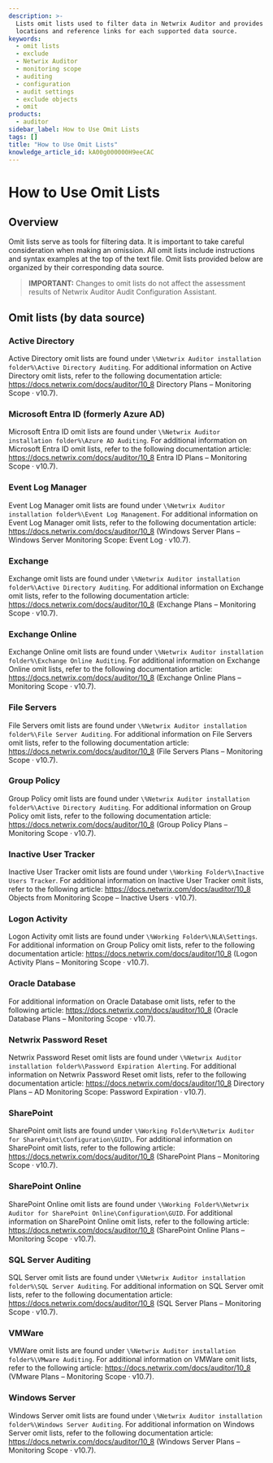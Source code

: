 ```yaml
---
description: >-
  Lists omit lists used to filter data in Netwrix Auditor and provides the file
  locations and reference links for each supported data source.
keywords:
  - omit lists
  - exclude
  - Netwrix Auditor
  - monitoring scope
  - auditing
  - configuration
  - audit settings
  - exclude objects
  - omit
products:
  - auditor
sidebar_label: How to Use Omit Lists
tags: []
title: "How to Use Omit Lists"
knowledge_article_id: kA00g000000H9eeCAC
---
```


# How to Use Omit Lists

## Overview

Omit lists serve as tools for filtering data. It is important to take careful consideration when making an omission. All omit lists include instructions and syntax examples at the top of the text file. Omit lists provided below are organized by their corresponding data source.

> **IMPORTANT:** Changes to omit lists do not affect the assessment results of Netwrix Auditor Audit Configuration Assistant.

## Omit lists (by data source)

### Active Directory

Active Directory omit lists are found under `\%Netwrix Auditor installation folder%\Active Directory Auditing`. For additional information on Active Directory omit lists, refer to the following documentation article: https://docs.netwrix.com/docs/auditor/10_8 Directory Plans – Monitoring Scope · v10.7).

### Microsoft Entra ID (formerly Azure AD)

Microsoft Entra ID omit lists are found under `\%Netwrix Auditor installation folder%\Azure AD Auditing`. For additional information on Microsoft Entra ID omit lists, refer to the following documentation article: https://docs.netwrix.com/docs/auditor/10_8 Entra ID Plans – Monitoring Scope · v10.7).

### Event Log Manager

Event Log Manager omit lists are found under `\%Netwrix Auditor installation folder%\Event Log Management`. For additional information on Event Log Manager omit lists, refer to the following documentation article: https://docs.netwrix.com/docs/auditor/10_8 (Windows Server Plans – Windows Server Monitoring Scope: Event Log · v10.7).

### Exchange

Exchange omit lists are found under `\%Netwrix Auditor installation folder%\Active Directory Auditing`. For additional information on Exchange omit lists, refer to the following documentation article: https://docs.netwrix.com/docs/auditor/10_8 (Exchange Plans – Monitoring Scope · v10.7).

### Exchange Online

Exchange Online omit lists are found under `\%Netwrix Auditor installation folder%\Exchange Online Auditing`. For additional information on Exchange Online omit lists, refer to the following documentation article: https://docs.netwrix.com/docs/auditor/10_8 (Exchange Online Plans – Monitoring Scope · v10.7).

### File Servers

File Servers omit lists are found under `\%Netwrix Auditor installation folder%\File Server Auditing`. For additional information on File Servers omit lists, refer to the following documentation article: https://docs.netwrix.com/docs/auditor/10_8 (File Servers Plans – Monitoring Scope · v10.7).

### Group Policy

Group Policy omit lists are found under `\%Netwrix Auditor installation folder%\Active Directory Auditing`. For additional information on Group Policy omit lists, refer to the following documentation article: https://docs.netwrix.com/docs/auditor/10_8 (Group Policy Plans – Monitoring Scope · v10.7).

### Inactive User Tracker

Inactive User Tracker omit lists are found under `\%Working Folder%\Inactive Users Tracker`. For additional information on Inactive User Tracker omit lists, refer to the following article: https://docs.netwrix.com/docs/auditor/10_8 Objects from Monitoring Scope – Inactive Users · v10.7).

### Logon Activity

Logon Activity omit lists are found under `\%Working Folder%\NLA\Settings`. For additional information on Group Policy omit lists, refer to the following documentation article: https://docs.netwrix.com/docs/auditor/10_8 (Logon Activity Plans – Monitoring Scope · v10.7).

### Oracle Database

For additional information on Oracle Database omit lists, refer to the following article: https://docs.netwrix.com/docs/auditor/10_8 (Oracle Database Plans – Monitoring Scope · v10.7).

### Netwrix Password Reset

Netwrix Password Reset omit lists are found under `\%Netwrix Auditor installation folder%\Password Expiration Alerting`. For additional information on Netwrix Password Reset omit lists, refer to the following documentation article: https://docs.netwrix.com/docs/auditor/10_8 Directory Plans – AD Monitoring Scope: Password Expiration · v10.7).

### SharePoint

SharePoint omit lists are found under `\%Working Folder%\Netwrix Auditor for SharePoint\Configuration\GUID\`. For additional information on SharePoint omit lists, refer to the following article: https://docs.netwrix.com/docs/auditor/10_8 (SharePoint Plans – Monitoring Scope · v10.7).

### SharePoint Online

SharePoint Online omit lists are found under `\%Working Folder%\Netwrix Auditor for SharePoint Online\Configuration\GUID`. For additional information on SharePoint Online omit lists, refer to the following article: https://docs.netwrix.com/docs/auditor/10_8 (SharePoint Online Plans – Monitoring Scope · v10.7).

### SQL Server Auditing

SQL Server omit lists are found under `\%Netwrix Auditor installation folder%\SQL Server Auditing`. For additional information on SQL Server omit lists, refer to the following documentation article: https://docs.netwrix.com/docs/auditor/10_8 (SQL Server Plans – Monitoring Scope · v10.7).

### VMWare

VMWare omit lists are found under `\%Netwrix Auditor installation folder%\VMware Auditing`. For additional information on VMWare omit lists, refer to the following article: https://docs.netwrix.com/docs/auditor/10_8 (VMware Plans – Monitoring Scope · v10.7).

### Windows Server

Windows Server omit lists are found under `\%Netwrix Auditor installation folder%\Windows Server Auditing`. For additional information on Windows Server omit lists, refer to the following documentation article: https://docs.netwrix.com/docs/auditor/10_8 (Windows Server Plans – Monitoring Scope · v10.7).
